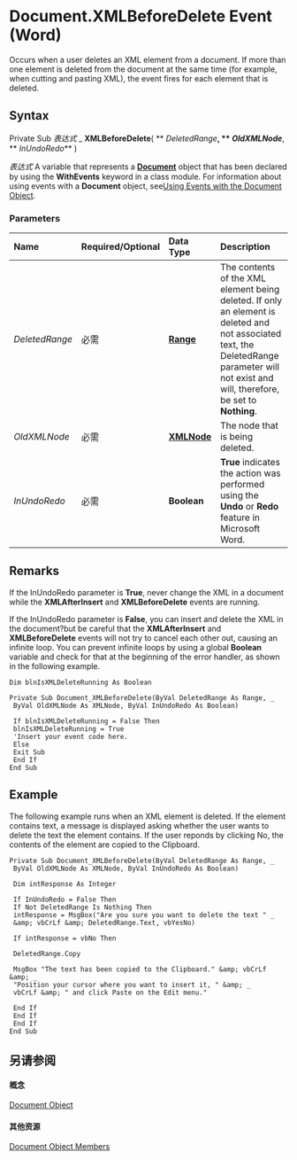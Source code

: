 
# Document.XMLBeforeDelete Event (Word)

Occurs when a user deletes an XML element from a document. If more than one element is deleted from the document at the same time (for example, when cutting and pasting XML), the event fires for each element that is deleted.


## Syntax

Private Sub  _表达式_ _ **XMLBeforeDelete**( ** _DeletedRange_**, ** _OldXMLNode_**, ** _InUndoRedo_** )

 _表达式_ A variable that represents a **[Document](8d83487a-2345-a036-a916-971c9db5b7fb.md)** object that has been declared by using the **WithEvents** keyword in a class module. For information about using events with a **Document** object, see[Using Events with the Document Object](2b043342-436a-5421-e8af-3c2c49684960.md).


### Parameters



|**Name**|**Required/Optional**|**Data Type**|**Description**|
|:-----|:-----|:-----|:-----|
| _DeletedRange_|必需|**[Range](15a7a1c4-5f3f-5b6e-60e9-29688de3f274.md)**|The contents of the XML element being deleted. If only an element is deleted and not associated text, the DeletedRange parameter will not exist and will, therefore, be set to  **Nothing**.|
| _OldXMLNode_|必需|**[XMLNode](fe305ba9-7375-ad4f-6036-155add17a9d0.md)**|The node that is being deleted.|
| _InUndoRedo_|必需|**Boolean**|**True** indicates the action was performed using the **Undo** or **Redo** feature in Microsoft Word.|

## Remarks

If the InUndoRedo parameter is  **True**, never change the XML in a document while the **XMLAfterInsert** and **XMLBeforeDelete** events are running.

If the InUndoRedo parameter is  **False**, you can insert and delete the XML in the document?but be careful that the **XMLAfterInsert** and **XMLBeforeDelete** events will not try to cancel each other out, causing an infinite loop. You can prevent infinite loops by using a global **Boolean** variable and check for that at the beginning of the error handler, as shown in the following example.




```
Dim blnIsXMLDeleteRunning As Boolean 
 
Private Sub Document_XMLBeforeDelete(ByVal DeletedRange As Range, _ 
 ByVal OldXMLNode As XMLNode, ByVal InUndoRedo As Boolean) 
 
 If blnIsXMLDeleteRunning = False Then 
 blnIsXMLDeleteRunning = True 
 'Insert your event code here. 
 Else 
 Exit Sub 
 End If 
End Sub
```


## Example

The following example runs when an XML element is deleted. If the element contains text, a message is displayed asking whether the user wants to delete the text the element contains. If the user reponds by clicking No, the contents of the element are copied to the Clipboard.


```
Private Sub Document_XMLBeforeDelete(ByVal DeletedRange As Range, _ 
 ByVal OldXMLNode As XMLNode, ByVal InUndoRedo As Boolean) 
 
 Dim intResponse As Integer 
 
 If InUndoRedo = False Then 
 If Not DeletedRange Is Nothing Then 
 intResponse = MsgBox("Are you sure you want to delete the text " _ 
 &amp; vbCrLf &amp; DeletedRange.Text, vbYesNo) 
 
 If intResponse = vbNo Then 
 
 DeletedRange.Copy 
 
 MsgBox "The text has been copied to the Clipboard." &amp; vbCrLf &amp; _ 
 "Position your cursor where you want to insert it, " &amp; _ 
 vbCrLf &amp; " and click Paste on the Edit menu." 
 
 End If 
 End If 
 End If 
End Sub
```


## 另请参阅


#### 概念


[Document Object](8d83487a-2345-a036-a916-971c9db5b7fb.md)
#### 其他资源


[Document Object Members](http://msdn.microsoft.com/library/fc9ab457-0888-f917-3d52-387168ac23b9%28Office.15%29.aspx)
